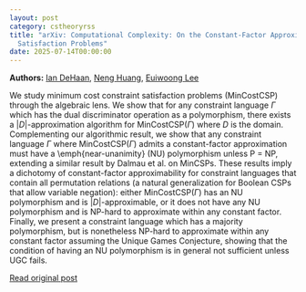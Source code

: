 ```yaml
---
layout: post
category: cstheoryrss
title: "arXiv: Computational Complexity: On the Constant-Factor Approximability of Minimum Cost Constraint
  Satisfaction Problems"
date: 2025-07-14T00:00:00
---
```


**Authors:** [Ian DeHaan](https://dblp.uni-trier.de/search?q=Ian+DeHaan), [Neng Huang](https://dblp.uni-trier.de/search?q=Neng+Huang), [Euiwoong Lee](https://dblp.uni-trier.de/search?q=Euiwoong+Lee)

We study minimum cost constraint satisfaction problems (MinCostCSP) through
the algebraic lens. We show that for any constraint language $\Gamma$ which has
the dual discriminator operation as a polymorphism, there exists a
$|D|$-approximation algorithm for MinCostCSP$(\Gamma)$ where $D$ is the domain.
Complementing our algorithmic result, we show that any constraint language
$\Gamma$ where MinCostCSP$(\Gamma)$ admits a constant-factor approximation must
have a \emph{near-unanimity} (NU) polymorphism unless P = NP, extending a
similar result by Dalmau et al. on MinCSPs. These results imply a dichotomy of
constant-factor approximability for constraint languages that contain all
permutation relations (a natural generalization for Boolean CSPs that allow
variable negation): either MinCostCSP$(\Gamma)$ has an NU polymorphism and is
$|D|$-approximable, or it does not have any NU polymorphism and is NP-hard to
approximate within any constant factor. Finally, we present a constraint
language which has a majority polymorphism, but is nonetheless NP-hard to
approximate within any constant factor assuming the Unique Games Conjecture,
showing that the condition of having an NU polymorphism is in general not
sufficient unless UGC fails.

[Read original post](http://arxiv.org/abs/2507.08693v1)
